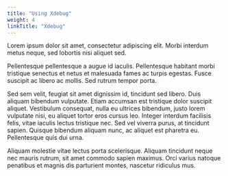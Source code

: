 ```yaml
---
title: "Using Xdebug"
weight: 4
linkTitle: "Xdebug"
---
```


Lorem ipsum dolor sit amet, consectetur adipiscing elit. 
Morbi interdum metus neque, sed lobortis nisi aliquet sed. 

<!--more-->

Pellentesque pellentesque a augue id iaculis. 
Pellentesque habitant morbi tristique senectus et netus et malesuada fames ac turpis egestas. 
Fusce suscipit ac libero ac mollis. Sed rutrum tempor porta. 

Sed sem velit, feugiat sit amet dignissim id, tincidunt sed libero. 
Duis aliquam bibendum vulputate. 
Etiam accumsan est tristique dolor suscipit aliquet. 
Vestibulum consequat, nulla eu ultrices bibendum, justo lorem vulputate nisi, eu aliquet tortor eros cursus leo. 
Integer interdum facilisis felis, vitae iaculis lectus tristique nec. Sed vel viverra purus, at tincidunt sapien. 
Quisque bibendum aliquam nunc, ac aliquet est pharetra eu. 
Pellentesque quis dui urna. 

Aliquam molestie vitae lectus porta scelerisque. 
Aliquam tincidunt neque nec mauris rutrum, sit amet commodo sapien maximus. 
Orci varius natoque penatibus et magnis dis parturient montes, nascetur ridiculus mus.

